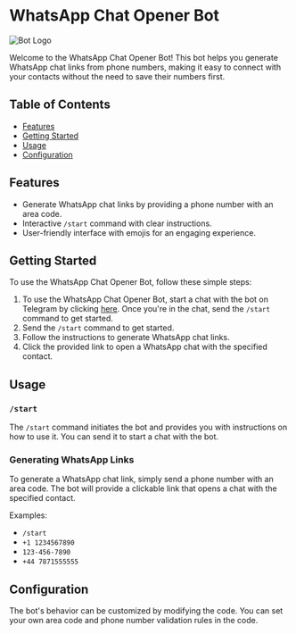 # WhatsApp Chat Opener Bot

![Bot Logo](https://repository-images.githubusercontent.com/171072967/f0240000-b107-11ea-8c2e-02755c9b1505)

Welcome to the WhatsApp Chat Opener Bot! This bot helps you generate WhatsApp chat links from phone numbers, making it easy to connect with your contacts without the need to save their numbers first.

## Table of Contents

- [Features](#features)
- [Getting Started](#getting-started)
- [Usage](#usage)
- [Configuration](#configuration)

## Features

- Generate WhatsApp chat links by providing a phone number with an area code.
- Interactive `/start` command with clear instructions.
- User-friendly interface with emojis for an engaging experience.

## Getting Started

To use the WhatsApp Chat Opener Bot, follow these simple steps:

1. To use the WhatsApp Chat Opener Bot, start a chat with the bot on Telegram by clicking [here](https://t.me/WhatsAppChatConnectBot). Once you're in the chat, send the `/start` command to get started.
2. Send the `/start` command to get started.
3. Follow the instructions to generate WhatsApp chat links.
4. Click the provided link to open a WhatsApp chat with the specified contact.

## Usage

### `/start`

The `/start` command initiates the bot and provides you with instructions on how to use it. You can send it to start a chat with the bot.

### Generating WhatsApp Links

To generate a WhatsApp chat link, simply send a phone number with an area code. The bot will provide a clickable link that opens a chat with the specified contact.

Examples:
- `/start`
- `+1 1234567890`
- `123-456-7890`
- `+44 7871555555`

## Configuration

The bot's behavior can be customized by modifying the code. You can set your own area code and phone number validation rules in the code.
